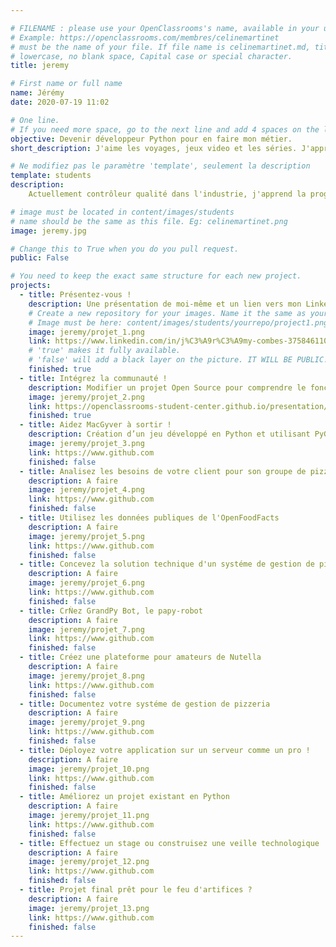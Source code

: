 ```yaml
---

# FILENAME : please use your OpenClassrooms's name, available in your url.
# Example: https://openclassrooms.com/membres/celinemartinet
# must be the name of your file. If file name is celinemartinet.md, title is celinemartinet.
# lowercase, no blank space, Capital case or special character.
title: jeremy

# First name or full name
name: Jérémy
date: 2020-07-19 11:02

# One line.
# If you need more space, go to the next line and add 4 spaces on the left, as in 'description'.
objective: Devenir développeur Python pour en faire mon métier.
short_description: J'aime les voyages, jeux video et les séries. J'apprends à coder pour en faire mon métier.

# Ne modifiez pas le paramètre 'template', seulement la description
template: students
description:
    Actuellement contrôleur qualité dans l'industrie, j'apprend la programmation pour pouvoir en faire mon métier. Je connais un peu Python et je compte m'améliorer avec la formation Devenir dévellopeur Python d'openclassroom. Je souhaite plus tard faire du back end ou des logiciels.

# image must be located in content/images/students
# name should be the same as this file. Eg: celinemartinet.png
image: jeremy.jpg

# Change this to True when you do you pull request.
public: False

# You need to keep the exact same structure for each new project.
projects:
  - title: Présentez-vous !
    description: Une présentation de moi-même et un lien vers mon LinkedIn.
    # Create a new repository for your images. Name it the same as your nickname and profile picture.
    # Image must be here: content/images/students/yourrepo/project1.png
    image: jeremy/projet_1.png
    link: https://www.linkedin.com/in/j%C3%A9r%C3%A9my-combes-375846110/
    # 'true' makes it fully available.
    # 'false' will add a black layer on the picture. IT WILL BE PUBLIC!
    finished: true
  - title: Intégrez la communauté !
    description: Modifier un projet Open Source pour comprendre le fonctionnement de Git, de Github et des pull requests. 
    image: jeremy/projet_2.png
    link: https://openclassrooms-student-center.github.io/presentation/students/jeremy.html
    finished: true
  - title: Aidez MacGyver à sortir !
    description: Création d’un jeu développé en Python et utilisant PyGame.
    image: jeremy/projet_3.png
    link: https://www.github.com
    finished: false
  - title: Analisez les besoins de votre client pour son groupe de pizzieras !
    description: A faire
    image: jeremy/projet_4.png
    link: https://www.github.com
    finished: false
  - title: Utilisez les données publiques de l'OpenFoodFacts
    description: A faire
    image: jeremy/projet_5.png
    link: https://www.github.com
    finished: false
  - title: Concevez la solution technique d'un systéme de gestion de pizzeria
    description: A faire
    image: jeremy/projet_6.png
    link: https://www.github.com
    finished: false
  - title: CrǸez GrandPy Bot, le papy-robot
    description: A faire
    image: jeremy/projet_7.png
    link: https://www.github.com
    finished: false
  - title: Créez une plateforme pour amateurs de Nutella
    description: A faire
    image: jeremy/projet_8.png
    link: https://www.github.com
    finished: false
  - title: Documentez votre systéme de gestion de pizzeria
    description: A faire
    image: jeremy/projet_9.png
    link: https://www.github.com
    finished: false
  - title: Déployez votre application sur un serveur comme un pro !
    description: A faire
    image: jeremy/projet_10.png
    link: https://www.github.com
    finished: false
  - title: Améliorez un projet existant en Python
    description: A faire
    image: jeremy/projet_11.png
    link: https://www.github.com
    finished: false
  - title: Effectuez un stage ou construisez une veille technologique
    description: A faire
    image: jeremy/projet_12.png
    link: https://www.github.com
    finished: false
  - title: Projet final prêt pour le feu d'artifices ?
    description: A faire
    image: jeremy/projet_13.png
    link: https://www.github.com
    finished: false
---
```

